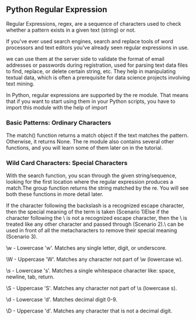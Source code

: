 ## Python Regular Expression

Regular Expressions, regex, are a sequence of characters used to check whether a pattern exists in a given text (string) or not.

If you've ever used search engines, search and replace tools of word processors and text editors you've already seen regular expressions in use.

we can use them at the server side to validate the format of email addresses or passwords during registration, used for parsing text data files to find, replace, or delete certain string, etc. They help in manipulating textual data, which is often a prerequisite for data science projects involving text mining.

In Python, regular expressions are supported by the re module. That means that if you want to start using them in your Python scripts, you have to import this module with the help of import

### Basic Patterns: Ordinary Characters

The match() function returns a match object if the text matches the pattern. Otherwise, it returns None. The re module also contains several other functions, and you will learn some of them later on in the tutorial.

### Wild Card Characters: Special Characters

With the search function, you scan through the given string/sequence, looking for the first location where the regular expression produces a match.The group function returns the string matched by the re. You will see both these functions in more detail later.

If the character following the backslash is a recognized escape character, then the special meaning of the term is taken (Scenario 1)Else if the character following the \ is not a recognized escape character, then the \ is treated like any other character and passed through (Scenario 2).\ can be used in front of all the metacharacters to remove their special meaning (Scenario 3).

\w - Lowercase 'w'. Matches any single letter, digit, or underscore.

\W - Uppercase 'W'. Matches any character not part of \w (lowercase w).

\s - Lowercase 's'. Matches a single whitespace character like: space, newline, tab, return.

\S - Uppercase 'S'. Matches any character not part of \s (lowercase s).

\d - Lowercase 'd'. Matches decimal digit 0-9.

\D - Uppercase 'd'. Matches any character that is not a decimal digit.

